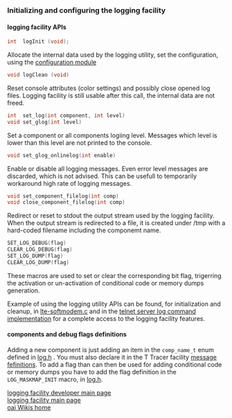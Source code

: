 ### Initializing and configuring the logging facility

#### logging facility APIs
```C
int  logInit (void);
```
Allocate the internal data used by the logging utility, set the configuration, using the [configuration  module](../../../config/DOC/config.md) 

```C
void logClean (void)
```
Reset console attributes (color settings) and possibly close opened log files. Logging facility is still usable after this call, the internal data are not freed.

```C
int  set_log(int component, int level)
void set_glog(int level)
```
Set a component or  all components logiing level. Messages which level is lower than this level are not printed to the console.

```C
void set_glog_onlinelog(int enable)
```
Enable or disable all logging messages. Even error level messages are discarded, which is not advised. This can be usefull to temporarily workaround high rate of logging messages.

```C
void set_component_filelog(int comp)
void close_component_filelog(int comp)
```

Redirect or reset to stdout the output stream used by the logging facility. When the output stream is redirected to a file, it is created under /tmp with a hard-coded filename including the componemt name.

```C
SET_LOG_DEBUG(flag) 
CLEAR_LOG_DEBUG(flag)
SET_LOG_DUMP(flag) 
CLEAR_LOG_DUMP(flag)
```
 These macros are used to set or clear the corresponding bit flag, trigerring the activation or un-activation of conditional code or memory dumps generation.

Example of using the logging utility APIs can be found, for initialization and cleanup,  in [lte-softmodem.c](../../../../targets/RT/USER/lte-softmodem.c) and in the [telnet server log command implementation](../../telnetsrv/telnetsrv_proccmd.c) for a complete access to the logging facility features.

#### components and debug flags definitions

Adding a new component is just adding an item in the `comp_name_t` enum defined in [log.h](../log.h) . You must also declare it in the T Tracer facility [message fefinitions](../../T/T_messages.txt).
To add a flag than can then be used for adding conditional code or memory dumps you have to add the flag definition in the `LOG_MASKMAP_INIT` macro, in [log.h](../log.h). 

[logging facility developer main page](ldevusage.md)  
[logging facility  main page](log.md)  
[oai Wikis home](https://gitlab.eurecom.fr/oai/openairinterface5g/wikis/home)